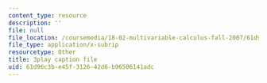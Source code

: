 ```yaml
---
content_type: resource
description: ''
file: null
file_location: /coursemedia/18-02-multivariable-calculus-fall-2007/61d96c3be45f312642d6b96506141adc_U1EcnfTKXJ0.srt
file_type: application/x-subrip
resourcetype: Other
title: 3play caption file
uid: 61d96c3b-e45f-3126-42d6-b96506141adc
---
```

